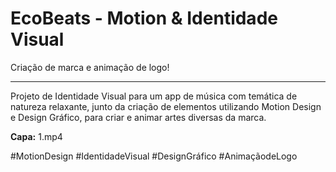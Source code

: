 # EcoBeats - Motion & Identidade Visual

Criação de marca e animação de logo!

---

Projeto de Identidade Visual para um app de música com temática de natureza relaxante, junto da criação de elementos utilizando Motion Design e Design Gráfico, para criar e animar artes diversas da marca.

**Capa:** 1.mp4

#MotionDesign #IdentidadeVisual #DesignGráfico #AnimaçãodeLogo